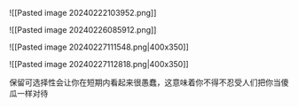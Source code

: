 ![[Pasted image 20240222103952.png]]

![[Pasted image 20240226085912.png]]

![[Pasted image 20240227111548.png|400x350]]

![[Pasted image 20240227112818.png|400x350]]

保留可选择性会让你在短期内看起来很愚蠢，这意味着你不得不忍受人们把你当傻瓜一样对待



